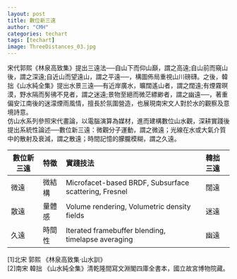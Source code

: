 ```yaml
---
layout: post
title: 數位新三遠
author: "CMH"
categories: techart
tags: [techart]
image: ThreeDistances_03.jpg
---
```


宋代郭熙《林泉高致集》提出三遠法──自山下而仰山巔，謂之高遠;自山前而窺山後，謂之深遠;自近山而望遠山，謂之平遠──，構圖佈局重視山川磅礴。之後，韓拙《山水純全集》提出水景三遠──有近岸廣水，曠闊遙山者，謂之闊遠;有煙霧暝漠，野水隔而髣彿不見者，謂之迷遠;景物至絕而微茫縹緲者，謂之幽遠──，著重偏安江南後的迷濛煙雨風情，擅長於氛圍營造，也展現南宋文人對於水的觀察及意境詩意。  
仿山水系列參照宋代畫論，以電腦演算為媒材，進而建構數位山水觀，深耕實踐後提出系統性論述──數位新三遠：微觀分子運動，謂之微遠；光線在水或大氣介質中的散射及衰減，謂之散遠；時間記憶的朦朧模糊，謂之久遠。  

數位新三遠  | 特徵   | 實踐技法                | 韓拙三遠
--------- | :----- | :-------------------- | :-----------
微遠       | 微結構 | Microfacet-based BRDF, Subsurface scattering, Fresnel | 闊遠
散遠       | 量體感 | Volume rendering, Volumetric density fields    | 迷遠
久遠       | 時間性 | Iterated framebuffer blending, timelapse averaging | 幽遠



[1]北宋 郭熙 《林泉高致集·山水訓》  
[2]南宋 韓拙 《山水純全集》清乾隆間寫文淵閣四庫全書本，國立故宮博物院藏。  


